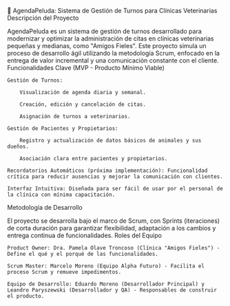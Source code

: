 🐾 AgendaPeluda: Sistema de Gestión de Turnos para Clínicas Veterinarias
Descripción del Proyecto

AgendaPeluda es un sistema de gestión de turnos desarrollado para modernizar y optimizar la administración de citas en clínicas veterinarias pequeñas y medianas, como "Amigos Fieles". Este proyecto simula un proceso de desarrollo ágil utilizando la metodología Scrum, enfocado en la entrega de valor incremental y una comunicación constante con el cliente.
Funcionalidades Clave (MVP - Producto Mínimo Viable)

    Gestión de Turnos:

        Visualización de agenda diaria y semanal.

        Creación, edición y cancelación de citas.

        Asignación de turnos a veterinarios.

    Gestión de Pacientes y Propietarios:

        Registro y actualización de datos básicos de animales y sus dueños.

        Asociación clara entre pacientes y propietarios.

    Recordatorios Automáticos (próxima implementación): Funcionalidad crítica para reducir ausencias y mejorar la comunicación con clientes.

    Interfaz Intuitiva: Diseñada para ser fácil de usar por el personal de la clínica con mínima capacitación.

Metodología de Desarrollo

El proyecto se desarrolla bajo el marco de Scrum, con Sprints (iteraciones) de corta duración para garantizar flexibilidad, adaptación a los cambios y entrega continua de funcionalidades.
Roles del Equipo

    Product Owner: Dra. Pamela Olave Troncoso (Clínica "Amigos Fieles") - Define el qué y el porqué de las funcionalidades.

    Scrum Master: Marcelo Moreno (Equipo Alpha Futuro) - Facilita el proceso Scrum y remueve impedimentos.

    Equipo de Desarrollo: Eduardo Moreno (Desarrollador Principal) y Leandro Paryszewski (Desarrollador y QA) - Responsables de construir el producto.